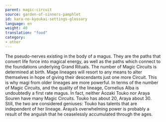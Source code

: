 ```yaml
---
parent: magic-circuit
source: garden-of-sinners-pamphlet
id: kara-no-kyoukai-settings-glossary
language: en
weight: 40
translation: "food"
category:
- other
---
```


The pseudo-nerves existing in the body of a magus.
They are the paths that convert life force into magical energy, as well as the paths which connect to the foundations underlying Grand Rituals.
The number of Magic Circuits is determined at birth. Mage lineages will resort to any means to alter themselves in hope of giving their descendants just one more Circuit.
This is why magi from older lineages are more powerful.
In terms of the number of Magic Circuits, and the quality of the lineage, Cornelius Alba is undoubtedly a first rate magus.
In fact, neither Aozaki Touko nor Araya Souren have many Magic Circuits. Touko has about 20, Araya about 30.
Still, the two are considered geniuses: Touko has talents that are independent of her lineage. Araya’s overwhelming power is probably a result of the anguish that he ceaselessly accumulated through the ages.

